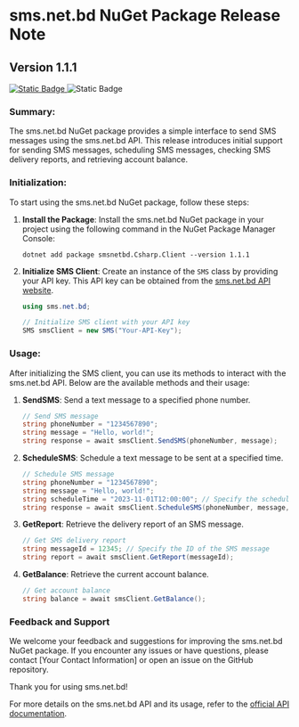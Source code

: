 
# sms.net.bd NuGet Package Release Note

## Version 1.1.1
[![Static Badge](https://img.shields.io/badge/NuGet-1.1.1-blue?style=flat)
](https://www.nuget.org/packages/smsnetbd.Csharp.Client)
![Static Badge](https://img.shields.io/badge/.Net_Core-6.0-purple?style=flat)

### Summary:
The sms.net.bd NuGet package provides a simple interface to send SMS messages using the sms.net.bd API. This release introduces initial support for sending SMS messages, scheduling SMS messages, checking SMS delivery reports, and retrieving account balance.

### Initialization:
To start using the sms.net.bd NuGet package, follow these steps:

1. **Install the Package**: Install the sms.net.bd NuGet package in your project using the following command in the NuGet Package Manager Console:

   ```shell
   dotnet add package smsnetbd.Csharp.Client --version 1.1.1
   ```

2. **Initialize SMS Client**: Create an instance of the `SMS` class by providing your API key. This API key can be obtained from the [sms.net.bd API website](https://www.sms.net.bd/api).

   ```csharp
   using sms.net.bd;

   // Initialize SMS client with your API key
   SMS smsClient = new SMS("Your-API-Key");
   ```

### Usage:
After initializing the SMS client, you can use its methods to interact with the sms.net.bd API. Below are the available methods and their usage:

1. **SendSMS**: Send a text message to a specified phone number.

   ```csharp
   // Send SMS message
   string phoneNumber = "1234567890";
   string message = "Hello, world!";
   string response = await smsClient.SendSMS(phoneNumber, message);
   ```

2. **ScheduleSMS**: Schedule a text message to be sent at a specified time.

   ```csharp
   // Schedule SMS message
   string phoneNumber = "1234567890";
   string message = "Hello, world!";
   string scheduleTime = "2023-11-01T12:00:00"; // Specify the scheduled time in ISO 8601 format
   string response = await smsClient.ScheduleSMS(phoneNumber, message, scheduleTime);
   ```

3. **GetReport**: Retrieve the delivery report of an SMS message.

   ```csharp
   // Get SMS delivery report
   string messageId = 12345; // Specify the ID of the SMS message
   string report = await smsClient.GetReport(messageId);
   ```

4. **GetBalance**: Retrieve the current account balance.

   ```csharp
   // Get account balance
   string balance = await smsClient.GetBalance();
   ```

### Feedback and Support

We welcome your feedback and suggestions for improving the sms.net.bd NuGet package. If you encounter any issues or have questions, please contact [Your Contact Information] or open an issue on the GitHub repository.

Thank you for using sms.net.bd!


For more details on the sms.net.bd API and its usage, refer to the [official API documentation](https://www.sms.net.bd/api).
